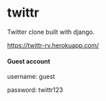 # twittr
Twitter clone built with django.

https://twittr-rv.herokuapp.com/

#### Guest account

username: guest

password: twittr123
